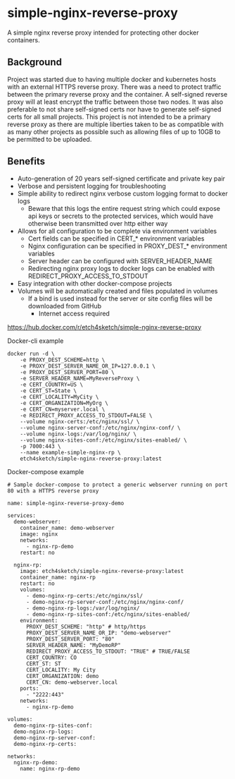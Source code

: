# simple-nginx-reverse-proxy
A simple nginx reverse proxy intended for protecting other docker containers.

## Background

Project was started due to having multiple docker and kubernetes hosts with an external HTTPS reverse proxy. There was a need to protect
traffic between the primary reverse proxy and the container. A self-signed reverse proxy will at least encrypt the traffic between
those two nodes. It was also preferable to not share self-signed certs nor have to generate self-signed certs for all small projects.
This project is not intended to be a primary reverse proxy as there are multiple liberties taken to be as compatible with as many other
projects as possible such as allowing files of up to 10GB to be permitted to be uploaded.

## Benefits

- Auto-generation of 20 years self-signed certificate and private key pair
- Verbose and persistent logging for troubleshooting
- Simple ability to redirect nginx verbose custom logging format to docker logs
    - Beware that this logs the entire request string which could expose api keys or secrets to the protected services, which would have otherwise been transmitted over http either way
- Allows for all configuration to be complete via environment variables
    - Cert fields can be specified in CERT_* environment variables
    - Nginx configuration can be specified in PROXY_DEST_* environment variables
    - Server header can be configured with SERVER_HEADER_NAME
    - Redirecting nginx proxy logs to docker logs can be enabled with REDIRECT_PROXY_ACCESS_TO_STDOUT
- Easy integration with other docker-compose projects
- Volumes will be automatically created and files populated in volumes
    - If a bind is used instead for the server or site config files will be downloaded from GitHub
        - Internet access required


https://hub.docker.com/r/etch4sketch/simple-nginx-reverse-proxy

Docker-cli example
```shell
docker run -d \
    -e PROXY_DEST_SCHEME=http \
    -e PROXY_DEST_SERVER_NAME_OR_IP=127.0.0.1 \
    -e PROXY_DEST_SERVER_PORT=80 \
    -e SERVER_HEADER_NAME=MyReverseProxy \
    -e CERT_COUNTRY=US \
    -e CERT_ST=State \
    -e CERT_LOCALITY=MyCity \
    -e CERT_ORGANIZATION=MyOrg \
    -e CERT_CN=myserver.local \
    -e REDIRECT_PROXY_ACCESS_TO_STDOUT=FALSE \
    --volume nginx-certs:/etc/nginx/ssl/ \
    --volume nginx-server-conf:/etc/nginx/nginx-conf/ \
    --volume nginx-logs:/var/log/nginx/ \
    --volume nginx-sites-conf:/etc/nginx/sites-enabled/ \
    -p 7000:443 \
    --name example-simple-nginx-rp \
    etch4sketch/simple-nginx-reverse-proxy:latest
```


Docker-compose example
```shell
# Sample docker-compose to protect a generic webserver running on port 80 with a HTTPS reverse proxy

name: simple-nginx-reverse-proxy-demo

services:
  demo-webserver:
    container_name: demo-webserver
    image: nginx
    networks:
      - nginx-rp-demo
    restart: no

  nginx-rp:
    image: etch4sketch/simple-nginx-reverse-proxy:latest
    container_name: nginx-rp
    restart: no
    volumes:
      - demo-nginx-rp-certs:/etc/nginx/ssl/
      - demo-nginx-rp-server-conf:/etc/nginx/nginx-conf/
      - demo-nginx-rp-logs:/var/log/nginx/
      - demo-nginx-rp-sites-conf:/etc/nginx/sites-enabled/
    environment:
      PROXY_DEST_SCHEME: "http" # http/https
      PROXY_DEST_SERVER_NAME_OR_IP: "demo-webserver"
      PROXY_DEST_SERVER_PORT: "80"
      SERVER_HEADER_NAME: "MyDemoRP"
      REDIRECT_PROXY_ACCESS_TO_STDOUT: "TRUE" # TRUE/FALSE
      CERT_COUNTRY: CO
      CERT_ST: ST
      CERT_LOCALITY: My City
      CERT_ORGANIZATION: demo
      CERT_CN: demo-webserver.local
    ports:
      - "2222:443"
    networks:
      - nginx-rp-demo

volumes:
  demo-nginx-rp-sites-conf:
  demo-nginx-rp-logs:
  demo-nginx-rp-server-conf:
  demo-nginx-rp-certs:

networks:
  nginx-rp-demo:
    name: nginx-rp-demo
```
